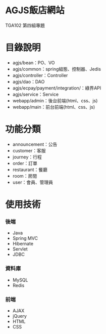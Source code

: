 # AGJS飯店網站
TGA102 第四組專題

# 目錄說明
* agjs/bean：PO、VO
* agjs/common：spring組態、控制器、Jedis
* agjs/controller：Controller
* agjs/dao：DAO
* agjs/ecpay/payment/integration/：綠界API
* agjs/service：Service
* webapp/admin：後台前端(html、css、js)
* webapp/main：前台前端(html、css、js)

# 功能分類
* announcement：公告
* customer：客服
* journey：行程
* order：訂單
* restaurant：餐廳
* room：房間
* user：會員、管理員

# 使用技術
### 後端
* Java
* Spring MVC
* Hibernate
* Servlet
* JDBC

### 資料庫
* MySQL
* Redis

### 前端
* AJAX
* jQuery
* HTML
* CSS
